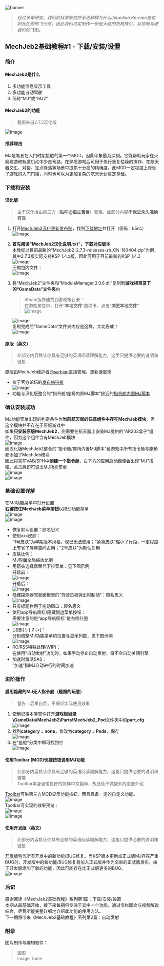 ![banner](https://github.com/Duck1998/Duck1998.github.io/raw/master/Assets/MechJeb2%E5%9F%BA%E7%A1%80%E6%95%99%E7%A8%8B%231/banner.jpg)  
> *经过多年研究，我们的科学家依然无法解释为什么Jebediah Kerman是位如此优秀的飞行员。因此我们决定制作一份他大脑的机械拷贝，以协助驾驶我们的飞船。*

## MechJeb2基础教程#1 - 下载/安装/设置
### 简介
#### MechJeb2是什么
1. 多功能信息显示工具
2. 多功能自动驾驶
3. 简称“MJ”或“MJ2”

#### MechJeb2的功能
> 截图来自2.7.3汉化版  

![image](https://github.com/Duck1998/Duck1998.github.io/raw/master/Assets/MechJeb2%E5%9F%BA%E7%A1%80%E6%95%99%E7%A8%8B%231/01.jpg)
#### 推荐理由
MJ是笔者在入门时期接触的第一个MOD，因此印象最为深刻。它能帮助玩家在火箭建造和轨道机动中少走弯路，在熟悉游戏后可用于执行重复枯燥的操作，在航天器交汇、对接、定点降落等场景中提供十分高的精确度。此MOD一定程度上降低了游戏的入门门槛，同时也可以为更加复杂的航天计划奠定基础。

### 下载和安装
#### 汉化版
> 由于汉化版由第三方（[贴吧@孤生苦世](http://tieba.baidu.com/home/main?un=%E5%AD%A4%E7%94%9F%E8%8B%A6%E4%B8%96)）管理，此部分内容**不保证永久准确有效**  
1. 打开[MechJeb2汉化更新发布贴](https://tieba.baidu.com/p/2928105246)，找到[下载地址](http://pan.baidu.com/s/1sjHhgHB)并打开（密码：k5nc）  
   ![image](https://github.com/Duck1998/Duck1998.github.io/raw/master/Assets/MechJeb2%E5%9F%BA%E7%A1%80%E6%95%99%E7%A8%8B%231/02.png)
2. **首先阅读“MechJeb2汉化说明.txt”，下载对应版本**  
   本教程以目前最新的“MechJeb2-2.7.3-releases-zh_CN-180404.zip”为例，其中2.7.3版实际支持KSP 1.4.x版，因此可用于目前最新的KSP 1.4.3  
   ![image](https://github.com/Duck1998/Duck1998.github.io/raw/master/Assets/MechJeb2%E5%9F%BA%E7%A1%80%E6%95%99%E7%A8%8B%231/03.png)  
   压缩包内文件：  
   ![image](https://github.com/Duck1998/Duck1998.github.io/raw/master/Assets/MechJeb2%E5%9F%BA%E7%A1%80%E6%95%99%E7%A8%8B%231/04.png)
3. 将“MechJeb2”文件夹和“ModuleManager.3.0.6.dll”复制到**游戏根目录下的“GameData”文件夹**内
   > Steam版快速找到游戏根目录：  
     在游戏属性中，打开“**本地文件**”选项卡，点击“**浏览本地文件**”  
     ![image](https://github.com/Duck1998/Duck1998.github.io/raw/master/Assets/%E5%A6%82%E4%BD%95%E5%9B%9E%E6%BB%9ASteam%E7%89%88KSP%E5%B9%B6%E4%BF%AE%E5%A4%8D%E5%AD%98%E6%A1%A3/05.PNG)  
 
    ![image](https://github.com/Duck1998/Duck1998.github.io/raw/master/Assets/MechJeb2%E5%9F%BA%E7%A1%80%E6%95%99%E7%A8%8B%231/05.png)  
    复制完成后“GameData”文件夹内应是这样，大功告成！  
    ![image](https://github.com/Duck1998/Duck1998.github.io/raw/master/Assets/MechJeb2%E5%9F%BA%E7%A1%80%E6%95%99%E7%A8%8B%231/06.png)

#### 原版（英文）
> 此部分内容默认你具有足够的英语阅读理解能力，这里只提供必要的说明和链接  

原版由MechJeb维护者[@sarbian](https://forum.kerbalspaceprogram.com/index.php?/profile/57146-sarbian/)直接管理，更新速度快
- 位于官方论坛的[发布帖链接](https://forum.kerbalspaceprogram.com/index.php?/topic/154834-d)  
  ![image](https://github.com/Duck1998/Duck1998.github.io/raw/master/Assets/MechJeb2%E5%9F%BA%E7%A1%80%E6%95%99%E7%A8%8B%231/07.jpg)
- 功能与汉化版整合的“指令舱/座椅内置MJ脚本”接近的[指令舱内置MJ脚本](http://forum.kerbalspaceprogram.com/index.php?/topic/88726-d)  

### 确认安装成功
MJ功能菜单出现的判定条件为**当前航天器的任意组件中存在MechJeb模块**，但这个模块并不存在于原版游戏中  
如果**只安装原版MechJeb2**，则需要在航天器上安装MJ提供的“AR202盒子”组件，因为这个组件含有MechJeb模块  
![image](https://github.com/Duck1998/Duck1998.github.io/raw/master/Assets/MechJeb2%E5%9F%BA%E7%A1%80%E6%95%99%E7%A8%8B%231/08.jpg)  
而汉化版MechJeb2整合的“指令舱/座椅内置MJ脚本”给游戏中所有指令舱与座椅都添加了MechJeb模块  
因此只需在VAB/SPH中**创建一个指令舱**，右下方的应用启动器便会出现“MJ”按钮，点击后即可调出MJ功能菜单  
![image](https://github.com/Duck1998/Duck1998.github.io/raw/master/Assets/MechJeb2%E5%9F%BA%E7%A1%80%E6%95%99%E7%A8%8B%231/09.jpg)   
![image](https://github.com/Duck1998/Duck1998.github.io/raw/master/Assets/MechJeb2%E5%9F%BA%E7%A1%80%E6%95%99%E7%A8%8B%231/10.jpg)

### 基础设置详解
在MJ功能菜单中打开设置  
**右键按住MechJeb菜单按钮**以拖动功能菜单  
![image](https://github.com/Duck1998/Duck1998.github.io/raw/master/Assets/MechJeb2%E5%9F%BA%E7%A1%80%E6%95%99%E7%A8%8B%231/11.jpg)  
![image](https://github.com/Duck1998/Duck1998.github.io/raw/master/Assets/MechJeb2%E5%9F%BA%E7%A1%80%E6%95%99%E7%A8%8B%231/12.jpg)  
- 恢复默认设置：顾名思义
- 使用xxx皮肤：  
  “1号皮肤”为早期版本风格，现已无法使用；“紧凑皮肤”缩小了行距，一定程度上节省了屏幕空间占用；“2号皮肤”为默认启用
- 皮肤比例：  
  MJ界面全局缩放比例
- 用箭头选择器替代下拉菜单：见下图示例  
  开启前：  
  ![image](https://github.com/Duck1998/Duck1998.github.io/raw/master/Assets/MechJeb2%E5%9F%BA%E7%A1%80%E6%95%99%E7%A8%8B%231/13.jpg)  
  开启后：  
  ![image](https://github.com/Duck1998/Duck1998.github.io/raw/master/Assets/MechJeb2%E5%9F%BA%E7%A1%80%E6%95%99%E7%A8%8B%231/14.jpg)
- 隐藏探测器驾驶面板里的“驾驶员被弹出时制动”：顾名思义  
  ![image](https://github.com/Duck1998/Duck1998.github.io/raw/master/Assets/MechJeb2%E5%9F%BA%E7%A1%80%E6%95%99%E7%A8%8B%231/15.jpg)
- 只有标题栏用于拖动窗口：顾名思义
- 使用app导航图标/隐藏侧边菜单按钮：  
  需要注意的是“app导航图标”是右侧红圈  
  ![image](https://github.com/Duck1998/Duck1998.github.io/raw/master/Assets/MechJeb2%E5%9F%BA%E7%A1%80%E6%95%99%E7%A8%8B%231/16.jpg)
- [顶部] [-] 2 [+]：  
  分别调整MJ功能菜单的位置与显示列数，见下图示例  
  ![image](https://github.com/Duck1998/Duck1998.github.io/raw/master/Assets/MechJeb2%E5%9F%BA%E7%A1%80%E6%95%99%E7%A8%8B%231/17.jpg)
- RO/RSS特殊处理(WIP)：  
  在使用“自动发射”功能时，如果手动停止自动发射，将不会自动关闭引擎
- 加速时激活SAS：  
  “加速”指MJ自动进行的时间加速

### 进阶操作
#### 启用隐藏的MJ无人指令舱（题图的玩意）
> 警告：后果自负，不保证实际使用效果！  

1. 使用记事本等软件打开**游戏根目录\GameData\MechJeb2\Parts\MechJeb2_Pod**文件夹中的**part.cfg**  
   ![image](https://github.com/Duck1998/Duck1998.github.io/raw/master/Assets/MechJeb2%E5%9F%BA%E7%A1%80%E6%95%99%E7%A8%8B%231/18.png)
2. 找到**category = none**，修改为**category = Pods**，保存  
   ![image](https://github.com/Duck1998/Duck1998.github.io/raw/master/Assets/MechJeb2%E5%9F%BA%E7%A1%80%E6%95%99%E7%A8%8B%231/19.png)
3. 在“座舱”分类中即可找到它  
   ![image](https://github.com/Duck1998/Duck1998.github.io/raw/master/Assets/MechJeb2%E5%9F%BA%E7%A1%80%E6%95%99%E7%A8%8B%231/20.jpg)

#### 使用Toolbar (MOD)快捷按钮调用MJ功能
> 此部分内容默认你具有足够的英语阅读理解能力，这里只提供必要的说明和链接  
> Toolbar本身自带良好的简体中文翻译，故此处不做额外的设置介绍

[Toolbar](https://forum.kerbalspaceprogram.com/index.php?/topic/161857-d)可供第三方MOD显示功能按钮，而且具备一定的自定义功能。  
![image](https://github.com/Duck1998/Duck1998.github.io/raw/master/Assets/MechJeb2%E5%9F%BA%E7%A1%80%E6%95%99%E7%A8%8B%231/21.jpg)  
Toolbar可实现的效果预览：  
![image](https://github.com/Duck1998/Duck1998.github.io/raw/master/Assets/MechJeb2%E5%9F%BA%E7%A1%80%E6%95%99%E7%A8%8B%231/22.jpg)  
![image](https://github.com/Duck1998/Duck1998.github.io/raw/master/Assets/MechJeb2%E5%9F%BA%E7%A1%80%E6%95%99%E7%A8%8B%231/23.jpg)

#### 使用开发版（英文）
> 此部分内容默认你具有足够的英语阅读理解能力，这里只提供必要的说明和链接  

[开发版](https://ksp.sarbian.com/jenkins/job/MechJeb2-Dev/)包含所有开发中的新功能/BUG修复。当KSP版本更新或正式版MJ存在严重BUG时，开发版中的新功能/BUG修复将加入正式版并作为全新的正式版发布。由于开发版添加了新的功能，因此可能存在比正式版更多的BUG。  
![image](https://github.com/Duck1998/Duck1998.github.io/raw/master/Assets/MechJeb2%E5%9F%BA%E7%A1%80%E6%95%99%E7%A8%8B%231/24.jpg)

### 后记
感谢阅读《MechJeb2基础教程》系列第1篇：下载/安装/设置  
本期从最基础开始，接下来每期将专注于其中一个功能，通过专栏图文与视频解说结合，尽我所能完整详细地介绍此功能的使用方法。  
下一期将带来《MechJeb2基础教程》系列第2篇：自动发射

### 附录
图片制作与编辑软件：
> 画图  
> Image Tuner
